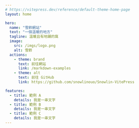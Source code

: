 ```yaml
---
# https://vitepress.dev/reference/default-theme-home-page
layout: home

hero:
  name: "雪鈴網站"
  text: "一個溫暖的地方"
  tagline: 溫暖且有地舖的窩
  image:
    src: /imgs/logo.png
    alt: 雪鈴
  actions:
    - theme: brand
      text: 前往網站
      link: /markdown-examples
    - theme: alt
      text: 前往 GitHub
      link: https://github.com/snowlinouo/Snowlin-VitePress

features:
  - title: 範例 A
    details: 我是一串文字
  - title: 範例 B
    details: 我是一串文字
  - title: 範例 C
    details: 我是一串文字
---
```


